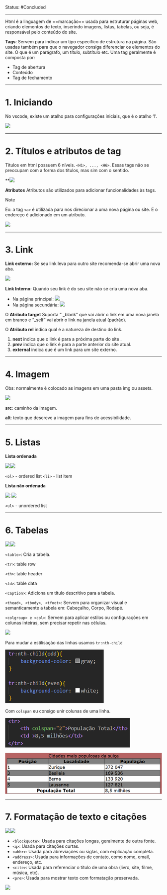 Status: #Concluded 

---

Html é a linguagem de ==marcação== usada para estruturar páginas web, criando elementos de texto, inserindo imagens, listas, tabelas, ou seja, é responsável pelo conteúdo do site.

**Tags**: Servem para indicar um tipo específico de estrutura na página. São usadas também para que o navegador consiga diferenciar os elementos do site. O que é um parágrafo, um título, subtítulo etc. Uma tag geralmente é composta por:
- Tag de abertura
- Conteúdo
- Tag de fechamento

---
# **1. Iniciando**

No vscode, existe um atalho para configurações iniciais, que é o atalho ‘!’.

![](https://lh7-rt.googleusercontent.com/docsz/AD_4nXcxdfXBONlVJwf4esB9VIkOuRa74oHTofhrQ0QoTIcAl9W2ci3q-Yp4Xvg6iV5AoMM1l80mgDJc9RE0YiMsCiDo9P5zTzfWNMio147AvK_bml9roowRYhS5RqB6Oe2bpxapUN_P-Q?key=VYJVAqKhTdZyHt8enJbiwA)

___
# **2. Títulos e atributos de tag**

Títulos em html possuem 6 níveis. `<H1>, ..., <H6>`. Essas tags não se preocupam com a forma dos títulos, mas sim com o sentido. 

**![](https://lh7-rt.googleusercontent.com/docsz/AD_4nXfpuiFlvHtVNxdD3UM6g4YLpOX9tn51wfbiZ8wC5tDtuJJMbDp9KeOHTFLobiVywTXjmTmYHav9JLIksdyqvQqhzp7llZ5Ru_gxX2Q9ZJBaDNo52njKOl9kl87JiLMZOYo96fNk3A?key=VYJVAqKhTdZyHt8enJbiwA)

**Atributos**
Atributos são utilizados para adicionar funcionalidades às tags. 
> [!NOTE]
> Ex: a tag `<a>` é utilizada para nos direcionar a uma nova página ou site. E o endereço é adicionado em um atributo. 

![](https://lh7-rt.googleusercontent.com/docsz/AD_4nXd9CH49oL40UiGm3UITOoyINBpPr8hJbIu42Xns26FQBOj6K42FrmJKE9obsGjwfYcoKW6ZEZLlFOZYCEDSYaQ_A_oSTcmIMrQC941QTGBYyArV9FhEcubEMpZG24PYAKpHAu3Mdg?key=VYJVAqKhTdZyHt8enJbiwA)

---
# **3. Link**

**Link externo:** Se seu link leva para outro site recomenda-se abrir uma nova aba.

![](https://lh7-rt.googleusercontent.com/docsz/AD_4nXdOOr839rfiCq44TC7Y_g6qm5fF_fJpawlaIo_jLPfuTxIEfQWbHAl1dtMpqU8rVKrTQqLN2aaYsL5zyIHGnSAUkQ_SA5Jd27QaEtW8UT38lzrKDP3KbZC0B0i6t3Pe9EQG2KwaJw?key=VYJVAqKhTdZyHt8enJbiwA)

**Link Interno**: Quando seu link é do seu site não se cria uma nova aba.
- Na página principal: ![](https://lh7-rt.googleusercontent.com/docsz/AD_4nXdrj8PTKmRLixCrIpvGUoz1oqxFead7HqM1f0smgxE2xFeJ24qLHUuFQD8rBNgcp91XYw9RMpTLvB45ytRpdYRm9AuRE46VDRe4lbRIw6k6PCKGknDimO20nwoOjeBFb4XyN_Yb?key=VYJVAqKhTdZyHt8enJbiwA)
- Na página secundária: ![](https://lh7-rt.googleusercontent.com/docsz/AD_4nXd8N0FKulg5AdD9fDjsJzNp7dSEK0u0kF55VIGNzZDpmEnfv9JXCaenVeHnqkCGNiy-aMqG54EqslUMGE6ypbhQ6z8oxYVY0srajzN4P8PObCCUKvPKfQymSAZqyDRBQNJzB_Wy?key=VYJVAqKhTdZyHt8enJbiwA)

 O **Atributo target** Suporta “ _blank” que vai abrir o link em uma nova janela em branco e “_self” vai abrir o link na janela atual (padrão). 

O **Atributo rel** indica qual é a natureza de destino do link.

1. **next** indica que o link é para a próxima parte do site .
2. **prev** indica que o link é para a parte anterior do site atual.
3. **external** indica que é um link para um site externo.

___
# **4. Imagem**

Obs: normalmente é colocado as imagens em uma pasta img ou assets.

![](https://lh7-rt.googleusercontent.com/docsz/AD_4nXczRCsCFPRr0NbCsIMT9NPpR4C9y6Fa-ou4pfPgPzhwO2iU8oi7mkNGapyyj-OqAUd85sMvGMheFrjOtc3l2SVV6kfCxnsh_H3AHJmw1mP0YRgNaBurP3bbIrCcO6_KUdV8WiHE1w?key=VYJVAqKhTdZyHt8enJbiwA)

**src**: caminho da imagem.

**alt**: texto que descreve a imagem para fins de acessibilidade. 

___
# **5. Listas**

**Lista ordenada**

![](https://lh7-rt.googleusercontent.com/docsz/AD_4nXeSycmZrRa3b-ccA8udwgfSkpmCyPfDTyhI-0szikNQK5p0mT9TlSBJCsmwOyr1nzNMb_bpWuGgcQtRa68MpYMV9bohiX4ihIdqWIvvRcIPbaOHy3nCOCTkkBJ5eX831lzrUmsQVQ?key=VYJVAqKhTdZyHt8enJbiwA)![](https://lh7-rt.googleusercontent.com/docsz/AD_4nXesEgpQuOg24WXTYcPQ6E-UmADGxQABAlfrBqN4RwO1FiBfNLx5Uc9wuYb1Qyitpr914B62UDMXUDzCvUlMXUDqBdZc7L5Q_6N1hUzMrK-TOxP_UvUhprtHUo1nHf37kfCTfotz?key=VYJVAqKhTdZyHt8enJbiwA)

`<ol>` - ordered list
`<li>` - list item 

**Lista não ordenada**

![](https://lh7-rt.googleusercontent.com/docsz/AD_4nXfg5EeC0DuXh-mX43eD9_inA9i0wt8oKdLJ1HgQz6A2IM4i8ZO0Kd_HIjtRzlN667eW0z-bGY8478G2FeQBrWkqADOoff53Zqs8rfLdyt6-rZol7se29iXb6_9bJ-3QAtF8KUSWzQ?key=VYJVAqKhTdZyHt8enJbiwA) ![](https://lh7-rt.googleusercontent.com/docsz/AD_4nXcUDoGGnQFDwNXhRU_HduM0x8kMWKMY3zX6241SrFNFPuItN-rEkTaayVb7FMhZmpy3D-bs_yHG618Ku8tYo_uQmRkpFMWykXfDamDhXU-eHmQfgxzpgn6MOnosJqnYtwJ5XwXAfA?key=VYJVAqKhTdZyHt8enJbiwA)

`<ul>` - unordered list
___
# 6. Tabelas

![](https://lh7-rt.googleusercontent.com/docsz/AD_4nXdOgQ67sw761N9ILprWOxLOAnZYESusLHIeSDdCpxUTPz42NouT5CkG4udXiZtzEasq4tW9Xsv8Q9atAknZngPiLn-l8oYpZ2JX6suvixt3nt4JAvHB-BRIfFPfX8ojaJIbdpheig?key=VYJVAqKhTdZyHt8enJbiwA)![](https://lh7-rt.googleusercontent.com/docsz/AD_4nXfCtQhvLv19OU41B-S3hD4s2sFUEOdpj3LJVIZ5fjk-PSJB5A31iMmxgLhz1t-I7JxZl6omQ8_hdspsh1V512rxJVlZBQu6jYeyVWvqvpJJN8AYZ-IDG-7nKjQUUaLXa6CoxBdR1g?key=VYJVAqKhTdZyHt8enJbiwA)

`<table>`: Cria a tabela.

``<tr>``: table row

``<th>``: table header

``<td>``: table data

``<caption>``: Adiciona um título descritivo para a tabela.

``<thead>, <tbody>, <tfoot>``: Servem para organizar visual e semanticamente a tabela em: Cabeçalho, Corpo, Rodapé. 

``<colgroup> e <col>``: Servem para aplicar estilos ou configurações em colunas inteiras, sem precisar repetir nas células.  

![](https://lh7-rt.googleusercontent.com/docsz/AD_4nXf9xQIUmmBaWPpvNIG0sKoeX2-TE3_BGvZTilVq-lT_lXfYcBW2Kxq3_4QXQOcVeUUrdb55b8TRlz7fRnAE8zPGIXYFH1-ZkOC_w8BTkDEId4xV12PtSpxew5VhsxfyUbS3lj7t0g?key=VYJVAqKhTdZyHt8enJbiwA)

Para mudar a estilisação das linhas usamos ``tr:nth-child``

![Pasted image 20250506072646](../../attachments/Pasted%20image%2020250506072646.png)

Com ``colspan`` eu consigo unir colunas de uma linha.

![Pasted image 20250506072825](../../attachments/Pasted%20image%2020250506072825.png)

![Pasted image 20250506072723](../../attachments/Pasted%20image%2020250506072723.png)

___
# **7. Formatação de texto e citações**

![](https://lh7-rt.googleusercontent.com/docsz/AD_4nXfKE3lGHi0HHeMWCOiGQCLLgL7GPH2z5bS616fEIzqpDclZ4MP8rOJ7dSlxf238QOFoE5Yx683uBNkv9ydqdYo6l6DUjZZ35b0d6GbfEwwz-g3Bq2biNSrDeIUxZK6lFHoqGTn-Qw?key=VYJVAqKhTdZyHt8enJbiwA)![](https://lh7-rt.googleusercontent.com/docsz/AD_4nXf87MuJNRFOjO-4XtqJg9mA3qRSRZ5OiWmP4cQOd8ftBp2IByq1jxMO0W3Q4JHsNVYWSh_TfxjOFYb2evZCWfz3BVigZ0ioP0iJGEvD_cbqsUWrO4Q-2ZOXlXusyaxJ0L3o96rJ4g?key=VYJVAqKhTdZyHt8enJbiwA)

- ``<blockquote>``: Usada para citações longas, geralmente de outra fonte. 
- ``<q>``: Usada para citações curtas.
- ``<abbr>``: Usada para abreviações ou siglas, com explicação completa. 
- ``<address>``: Usada para informações de contato, como nome, email, endereço, etc.
- ``<cite>``: Usada para referenciar o título de uma obra (livro, site, filme, música, etc).
- ``<pre>``: Usada para mostrar texto com formatação preservada.

![](https://lh7-rt.googleusercontent.com/docsz/AD_4nXedaI0YsDGd_XCax5WqfXc6jM3lCit9dvcRm5BZVBp7QpMiRqFhb0FdX9eTCXrr1yPD_Z9dDDckbXXOIxgpuyAyOCQqFRM8CZT5YyaglZDpoSJxH0Th8XhBae1u2qtWRZqUExetNQ?key=VYJVAqKhTdZyHt8enJbiwA)

  

